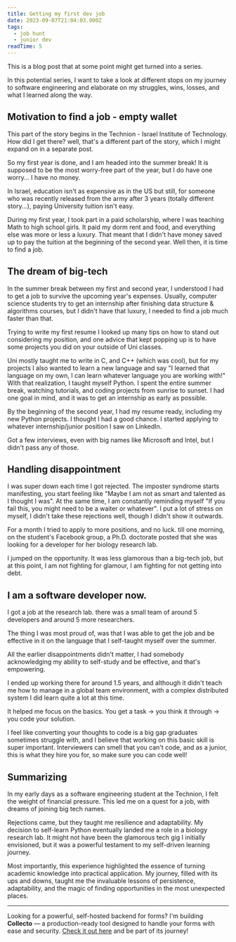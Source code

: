 ```yaml
---
title: Getting my first dev job
date: 2023-09-07T21:04:03.000Z
tags:
  - job hunt
  - junior dev
readTime: 5
---
```


This is a blog post that at some point might get turned into a series.

In this potential series, I want to take a look at different stops on my journey to software engineering and elaborate on my struggles, wins, losses, and what I learned along the way.

## Motivation to find a job - empty wallet
This part of the story begins in the Technion - Israel Institute of Technology.
How did I get there? well, that's a different part of the story, which I might expand on in a separate post.

So my first year is done, and I am headed into the summer break!
It is supposed to be the most worry-free part of the year, but I do have one worry... I have no money.

In Israel, education isn't as expensive as in the US but still, for someone who was recently released from the army after 3 years (totally different story...), paying University tuition isn't easy.

During my first year, I took part in a paid scholarship, where I was teaching Math to high school girls.
It paid my dorm rent and food, and everything else was more or less a luxury.
That meant that I didn't have money saved up to pay the tuition at the beginning of the second year. Well then, it is time to find a job.

## The dream of big-tech
In the summer break between my first and second year, I understood I had to get a job to survive the upcoming year's expenses.
Usually, computer science students try to get an internship after finishing data structure & algorithms courses, but I didn't have that luxury, I needed to find a job much faster than that.

Trying to write my first resume I looked up many tips on how to stand out considering my position, and one advice that kept popping up is to have some projects you did on your outside of Uni classes.

Uni mostly taught me to write in C, and C++ (which was cool), but for my projects I also wanted to learn a new language and say  "I learned that language on my own, I can learn whatever language you are working with!"
With that realization, I taught myself Python. I spent the entire summer break, watching tutorials, and coding projects from sunrise to sunset.
I had one goal in mind, and it was to get an internship as early as possible.

By the beginning of the second year, I had my resume ready, including my new Python projects. I thought I had a good chance.
I started applying to whatever internship/junior position I saw on LinkedIn.

Got a few interviews, even with big names like Microsoft and Intel, but I didn't pass any of those.

## Handling disappointment
I was super down each time I got rejected.
The imposter syndrome starts manifesting, you start feeling like "Maybe I am not as smart and talented as I thought I was".
At the same time, I am constantly reminding myself "If you fail this, you might need to be a waiter or whatever".
I put a lot of stress on myself, I didn't take these rejections well, though I didn't show it outwards.

For a month I tried to apply to more positions, and no luck. till one morning, on the student's Facebook group, a Ph.D. doctorate posted that she was looking for a developer for her biology research lab.

I jumped on the opportunity. It was less glamorous than a big-tech job, but at this point, I am not fighting for glamour, I am fighting for not getting into debt.

## I am a software developer now.
I got a job at the research lab. there was a small team of around 5 developers and around 5 more researchers.

The thing I was most proud of, was that I was able to get the job and be effective in it on the language that I self-taught myself over the summer.

All the earlier disappointments didn't matter, I had somebody acknowledging my ability to self-study and be effective, and that's empowering.

I ended up working there for around 1.5 years, and although it didn't teach me how to manage in a global team environment, with a complex distributed system I did learn quite a lot at this time.

It helped me focus on the basics.
You get a task -> you think it through -> you code your solution.

I feel like converting your thoughts to code is a big gap graduates sometimes struggle with, and I believe that working on this basic skill is super important. Interviewers can smell that you can't code, and as a junior, this is what they hire you for, so make sure you can code well!

## Summarizing
In my early days as a software engineering student at the Technion, I felt the weight of financial pressure. This led me on a quest for a job, with dreams of joining big tech names. 

Rejections came, but they taught me resilience and adaptability. My decision to self-learn Python eventually landed me a role in a biology research lab. It might not have been the glamorous tech gig I initially envisioned, but it was a powerful testament to my self-driven learning journey. 

Most importantly, this experience highlighted the essence of turning academic knowledge into practical application. My journey, filled with its ups and downs, taught me the invaluable lessons of persistence, adaptability, and the magic of finding opportunities in the most unexpected places.


<!-- PROMO BLOCK -->
---

Looking for a powerful, self-hosted backend for forms? 
I'm building **Collecto** — a production-ready tool designed to handle your forms with ease and security. [Check it out here](https://github.com/Eliran-Turgeman/Collecto) and be part of its journey!
<!-- END PROMO BLOCK -->


